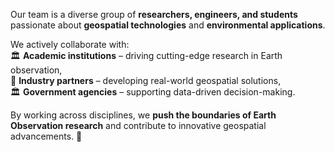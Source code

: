 Our team is a diverse group of **researchers, engineers, and students** passionate about **geospatial technologies** and **environmental applications**.  

We actively collaborate with:  
🏛️ **Academic institutions** – driving cutting-edge research in Earth observation,  
🏢 **Industry partners** – developing real-world geospatial solutions,  
🏛️ **Government agencies** – supporting data-driven decision-making.  

By working across disciplines, we **push the boundaries of Earth Observation research** and contribute to innovative geospatial advancements. 🚀  

